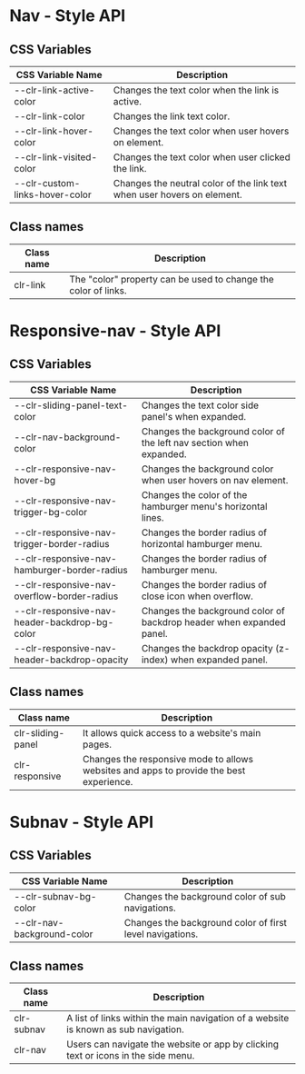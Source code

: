 # Nav - Style API

## CSS Variables

| CSS Variable Name              | Description                                                                              |
| ------------------------------ | ---------------------------------------------------------------------------------------- |
| --clr-link-active-color        | Changes the text color when the link is active.                                 |
| --clr-link-color               | Changes the link text color.                                                |
| --clr-link-hover-color         | Changes the text color when user hovers on element.           |
| --clr-link-visited-color       | Changes the text color when user clicked the link.                      |
| --clr-custom-links-hover-color | Changes the neutral color of the link text when user hovers on element.  |

## Class names

| Class name | Description                                                    |
| ---------- | -------------------------------------------------------------- |
| clr-link   | The "color" property can be used to change the color of links. |

# Responsive-nav - Style API

## CSS Variables

| CSS Variable Name                             | Description                                                                                     |
| --------------------------------------------- | ----------------------------------------------------------------------------------------------- |
| --clr-sliding-panel-text-color                | Changes the text color side panel's when expanded.                                                     |
| --clr-nav-background-color                    | Changes the background color of the left nav section when expanded.                                 |
| --clr-responsive-nav-hover-bg                 | Changes the background color when user hovers on nav element.                                          |
| --clr-responsive-nav-trigger-bg-color         | Changes the color of the hamburger menu's horizontal lines.                                |
| --clr-responsive-nav-trigger-border-radius    | Changes the border radius of horizontal hamburger menu.                                        |
| --clr-responsive-nav-hamburger-border-radius  | Changes the border radius of hamburger menu.                          |
| --clr-responsive-nav-overflow-border-radius   | Changes the border radius of close icon when overflow.                                  |
| --clr-responsive-nav-header-backdrop-bg-color | Changes the background color of backdrop header when expanded panel. |
| --clr-responsive-nav-header-backdrop-opacity  | Changes the backdrop opacity (z-index) when expanded panel. |

## Class names

| Class name        | Description                                                                                                                         |
| ----------------- | ----------------------------------------------------------------------------------------------------------------------------------- |
| clr-sliding-panel | It allows quick access to a website's main pages. |
| clr-responsive    | Changes the responsive mode to allows websites and apps to provide the best experience. |

# Subnav - Style API

## CSS Variables

| CSS Variable Name          | Description                                                   |
| -------------------------- | ------------------------------------------------------------- |
| --clr-subnav-bg-color      | Changes the background color of sub navigations. |
| --clr-nav-background-color | Changes the background color of first level navigations.          |

## Class names

| Class name | Description                                                                                           |
| ---------- | ----------------------------------------------------------------------------------------------------- |
| clr-subnav | A list of links within the main navigation of a website is known as sub navigation. |
| clr-nav    | Users can navigate the website or app by clicking text or icons in the side menu.  |
